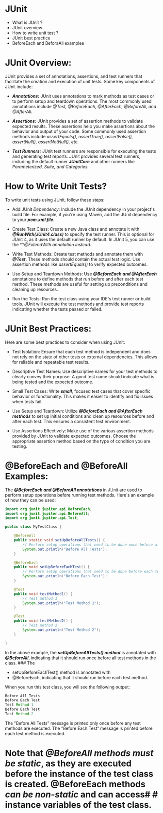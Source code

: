 # JUnit

*  What is JUnit ?
* JUnit overview
* How to write unit test ?
* JUnit best practice
* BeforeEach and BeforaAll examplee 


# JUnit Overview:
JUnit provides a set of annotations, assertions, and test runners that facilitate the creation and execution of unit tests. Some key components of JUnit include:

* ***Annotations:***
 JUnit uses annotations to mark methods as test cases or to perform setup and teardown operations. The most commonly used annotations include *@Test, @BeforeEach, @AfterEach, @BeforeAll, and @AfterAll.*

* ***Assertions:*** JUnit provides a set of assertion methods to validate expected results. These assertions help you make assertions about the behavior and output of your code. Some commonly used assertion methods include *assertEquals(), assertTrue(), assertFalse(), assertNull(), assertNotNull(), etc.*

* ***Test Runners:*** JUnit test runners are responsible for executing the tests and generating test reports. JUnit provides several test runners, including the default runner ***JUnitCore*** and other runners like *Parameterized, Suite, and Categories.*

# How to Write Unit Tests?

To write unit tests using JUnit, follow these steps:
* Add JUnit *Dependency:* Include the JUnit dependency in your project's build file. For example, if you're using Maven, add the JUnit dependency to your ***pom.xml file***.

* Create Test Class: Create a new Java class and annotate it with ***@RunWith(JUnit4.class)*** to specify the test runner. This is optional for JUnit 4, as it uses the default runner by default. In JUnit 5, you can use the ***@ExtendWith annotation instead*.

* Write Test Methods: Create test methods and annotate them with ***@Test***. These methods should contain the actual test logic. Use assertion methods like *assertEquals()* to verify expected outcomes.

* Use Setup and Teardown Methods: Use ***@BeforeEach and @AfterEach*** annotations to define methods that run before and after each test method. These methods are useful for setting up preconditions and cleaning up resources.

* Run the Tests: Run the test class using your IDE's test runner or build tools. JUnit will execute the test methods and provide test reports indicating whether the tests passed or failed.

# JUnit Best Practices:
Here are some best practices to consider when using JUnit:

* Test Isolation: Ensure that each test method is independent and does not rely on the state of other tests or external dependencies. This allows for reliable and repeatable test results.

* Descriptive Test Names: Use descriptive names for your test methods to clearly convey their purpose. A good test name should indicate what is being tested and the expected outcome.

* Small Test Cases: Write ***small***, focused test cases that cover specific behavior or functionality. This makes it easier to identify and fix issues when tests fail.

* Use Setup and Teardown: Utilize ***@BeforeEach and @AfterEach methods*** to set up initial conditions and clean up resources before and after each test. This ensures a consistent test environment.

* Use Assertions Effectively: Make use of the various assertion methods provided by JUnit to validate expected outcomes. Choose the appropriate assertion method based on the type of condition you are testing.

# @BeforeEach and @BeforeAll Examples:

The ***@BeforeEach and @BeforeAll annotations*** in JUnit are used to perform setup operations before running test methods. Here's an example of how they can be used:

```java
import org.junit.jupiter.api.BeforeEach;
import org.junit.jupiter.api.BeforeAll;
import org.junit.jupiter.api.Test;

public class MyTestClass {

    @BeforeAll
    public static void setUpBeforeAllTests() {
        // Perform setup operations that need to be done once before all tests
        System.out.println("Before All Tests");
    }

    @BeforeEach
    public void setUpBeforeEachTest() {
        // Perform setup operations that need to be done before each test
        System.out.println("Before Each Test");
    }

    @Test
    public void testMethod1() {
        // Test method 1
        System.out.println("Test Method 1");
    }

    @Test
    public void testMethod2() {
        // Test method 2
        System.out.println("Test Method 2");
    }

}
```
In the above example, the ***setUpBeforeAllTests() method*** is annotated with ***@BeforeAll***, indicating that it should run once before all test methods in the class. ### The 

* setUpBeforeEachTest() method is annotated with
*  @BeforeEach, indicating that it should run before each test method.

When you run this test class, you will see the following output:

```java 
Before All Tests
Before Each Test
Test Method 1
Before Each Test
Test Method 2
```

The "Before All Tests" message is printed only once before any test methods are executed. The "Before Each Test" message is printed before each test method is executed.

# Note that *@BeforeAll methods must be static*, as they are executed before the instance of the test class is created. @BeforeEach methods *can be non-static* and can access# # instance variables of the test class.
